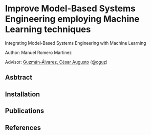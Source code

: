 # Improve Model-Based Systems Engineering employing Machine Learning techniques

Integrating Model-Based Systems Engineering with Machine Learning

Author: Manuel Romero Martinez

Advisor: [Guzmán-Álvarez, César Augusto](https://www.linkedin.com/in/ceguzal/) ([@cguz](@cguz))

## Asbtract

## Installation

## Publications

## References
